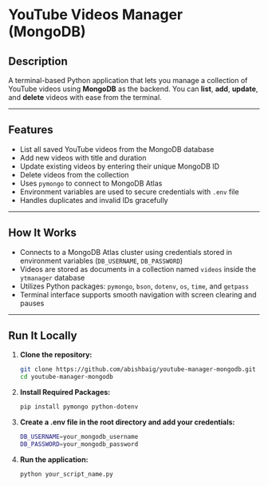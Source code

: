 # YouTube Videos Manager (MongoDB)


## Description  
A terminal-based Python application that lets you manage a collection of YouTube videos using **MongoDB** as the backend. You can **list**, **add**, **update**, and **delete** videos with ease from the terminal.

---

## Features

- List all saved YouTube videos from the MongoDB database
- Add new videos with title and duration
- Update existing videos by entering their unique MongoDB ID
- Delete videos from the collection
- Uses `pymongo` to connect to MongoDB Atlas
- Environment variables are used to secure credentials with `.env` file
- Handles duplicates and invalid IDs gracefully

---

## How It Works

- Connects to a MongoDB Atlas cluster using credentials stored in environment variables (`DB_USERNAME`, `DB_PASSWORD`)
- Videos are stored as documents in a collection named `videos` inside the `ytmanager` database
- Utilizes Python packages: `pymongo`, `bson`, `dotenv`, `os`, `time`, and `getpass`
- Terminal interface supports smooth navigation with screen clearing and pauses

---

## Run It Locally

1. **Clone the repository:**
   ```bash
   git clone https://github.com/abishbaig/youtube-manager-mongodb.git
   cd youtube-manager-mongodb
2. **Install Required Packages:**
    ```bash
    pip install pymongo python-dotenv
3. **Create a .env file in the root directory and add your credentials:**
    ```bash
    DB_USERNAME=your_mongodb_username
    DB_PASSWORD=your_mongodb_password
4. **Run the application:**
    ```bash
    python your_script_name.py
